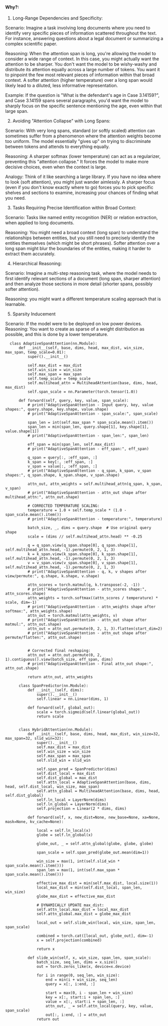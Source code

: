 #### Why?:

1. Long-Range Dependencies and Specificity:

Scenario: Imagine a task involving long documents where you need to identify very specific pieces of information scattered throughout the text. For instance, answering questions about a legal document or summarizing a complex scientific paper.

Reasoning: When the attention span is long, you're allowing the model to consider a wide range of context. In this case, you might actually want the attention to be sharper. You don't want the model to be wishy-washy and distribute its attention equally across a large number of tokens. You want it to pinpoint the few most relevant pieces of information within that broad context. A softer attention (higher temperature) over a long span would likely lead to a diluted, less informative representation.

Example: If the question is "What is the defendant's age in Case 3.14159?", and Case 3.14159 spans several paragraphs, you'd want the model to sharply focus on the specific sentence mentioning the age, even within that large span.

2. Avoiding "Attention Collapse" with Long Spans:

Scenario: With very long spans, standard (or softly scaled) attention can sometimes suffer from a phenomenon where the attention weights become too uniform. The model essentially "gives up" on trying to discriminate between tokens and attends to everything equally.

Reasoning: A sharper softmax (lower temperature) can act as a regularizer, preventing this "attention collapse." It forces the model to make more decisive choices, even when the context is large.

Analogy: Think of it like searching a large library. If you have no idea where to look (soft attention), you might just wander aimlessly. A sharper focus (even if you don't know exactly where to go) forces you to pick specific shelves and sections to examine, increasing your chances of finding what you need.

3. Tasks Requiring Precise Identification within Broad Context:
   
Scenario: Tasks like named entity recognition (NER) or relation extraction, when applied to long documents.

Reasoning: You might need a broad context (long span) to understand the relationships between entities, but you still need to precisely identify the entities themselves (which might be short phrases). Softer attention over a long span might blur the boundaries of the entities, making it harder to extract them accurately.

4. Hierarchical Reasoning:
   
Scenario: Imagine a multi-step reasoning task, where the model needs to first identify relevant sections of a document (long span, sharper attention) and then analyze those sections in more detail (shorter spans, possibly softer attention).

Reasoning: you might want a different temperature scaling approach that is learnable.

5. Sparsity Inducement
   
Scenario: If the model were to be deployed on low power devices.
Reasoning: You want to create as sparse of a weight distribution as possible, and this is done by a lower temperature.




      class AdaptiveSpanAttention(nn.Module):
          def __init__(self, base, dims, head, max_dist, win_size, max_span, temp_scale=0.01):
              super().__init__()
      
              self.max_dist = max_dist
              self.win_size = win_size
              self.max_span = max_span
              self.temp_scale = temp_scale
              self.multihead_attn = MultiheadAttention(base, dims, head, max_dist)
              self.span_scale = nn.Parameter(torch.tensor(1.0))
      
          def forward(self, query, key, value, span_scale):
              # print("AdaptiveSpanAttention - Input query, key, value shapes:", query.shape, key.shape, value.shape)
              # print("AdaptiveSpanAttention - span_scale:", span_scale)
      
              span_len = int(self.max_span * span_scale.mean().item())
              span_len = min(span_len, query.shape[1], key.shape[1], value.shape[1])
              # print("AdaptiveSpanAttention - span_len:", span_len)
      
              eff_span = min(span_len, self.max_dist)
              # print("AdaptiveSpanAttention - eff_span:", eff_span)
      
              q_span = query[:, :eff_span, :]
              k_span = key[:, :eff_span, :]
              v_span = value[:, :eff_span, :]
              # print("AdaptiveSpanAttention - q_span, k_span, v_span shapes:", q_span.shape, k_span.shape, v_span.shape)
      
              attn_out, attn_weights = self.multihead_attn(q_span, k_span, v_span)
              # print("AdaptiveSpanAttention - attn_out shape after multihead_attn:", attn_out.shape)
      
              # CORRECTED TEMPERATURE SCALING:
              temperature = 1.0 + self.temp_scale * (1.0 - span_scale.mean().item())
              # print("AdaptiveSpanAttention - temperature:", temperature)
      
              batch_size, _, dims = query.shape  # Use original query shape
              scale = (dims // self.multihead_attn.head) ** -0.25
      
              q = q_span.view(q_span.shape[0], q_span.shape[1], self.multihead_attn.head, -1).permute(0, 2, 1, 3)
              k = k_span.view(k_span.shape[0], k_span.shape[1], self.multihead_attn.head, -1).permute(0, 2, 1, 3)
              v = v_span.view(v_span.shape[0], v_span.shape[1], self.multihead_attn.head, -1).permute(0, 2, 1, 3)
              # print("AdaptiveSpanAttention - q, k, v shapes after view/permute:", q.shape, k.shape, v.shape)
      
              attn_scores = torch.matmul(q, k.transpose(-2, -1))
              # print("AdaptiveSpanAttention - attn_scores shape:", attn_scores.shape)
              attn_weights = torch.softmax((attn_scores / temperature) * scale, dim=-1)
              # print("AdaptiveSpanAttention - attn_weights shape after softmax:", attn_weights.shape)
              attn_out = torch.matmul(attn_weights, v)
              # print("AdaptiveSpanAttention - attn_out shape after matmul:", attn_out.shape)
              attn_out = attn_out.permute(0, 2, 1, 3).flatten(start_dim=2)
              # print("AdaptiveSpanAttention - attn_out shape after permute/flatten:", attn_out.shape)
      
      
              # Corrected final reshaping:
              attn_out = attn_out.permute(0, 2, 1).contiguous().view(batch_size, eff_span, dims)
              # print("AdaptiveSpanAttention - Final attn_out shape:", attn_out.shape)
      
              return attn_out, attn_weights
          
          class SpanPredictor(nn.Module):
              def __init__(self, dims):
                  super().__init__()
                  self.linear = nn.Linear(dims, 1)
          
              def forward(self, global_out):
                  scale = torch.sigmoid(self.linear(global_out))
                  return scale
          
          
          class HybridAttention(nn.Module):
              def __init__(self, base, dims, head, max_dist, win_size=32, max_span=32, slid_win=32):
                  super().__init__()
                  self.max_dist = max_dist
                  self.win_size = win_size
                  self.max_span = max_span
                  self.slid_win = slid_win
          
                  self.span_pred = SpanPredictor(dims)
                  self.dist_local = max_dist
                  self.dist_global = max_dist
                  self.attn_local = AdaptiveSpanAttention(base, dims, head, self.dist_local, win_size, max_span)
                  self.attn_global = MultiheadAttention(base, dims, head, self.dist_global)
                  self.ln_local = LayerNorm(dims)
                  self.ln_global = LayerNorm(dims)
                  self.projection = Linear(2 * dims, dims)
          
              def forward(self, x, new_dist=None, new_base=None, xa=None, mask=None, kv_cache=None):
          
                  local = self.ln_local(x)
                  globe = self.ln_global(x)
          
                  globe_out, _ = self.attn_global(globe, globe, globe)
          
                  span_scale = self.span_pred(globe_out.mean(dim=1))
          
                  win_size = max(1, int(self.slid_win * span_scale.mean().item()))
                  span_len = max(1, int(self.max_span * span_scale.mean().item()))
          
                  effective_max_dist = min(self.max_dist, local.size(1))
                  local_max_dist = min(self.dist_local, span_len, win_size)
                  globe_max_dist = effective_max_dist
          
                  # DYNAMICALLY UPDATE max_dist:
                  self.attn_local.max_dist = local_max_dist
                  self.attn_global.max_dist = globe_max_dist
          
                  local_out = self.slide_win(local, win_size, span_len, span_scale)
          
                  combined = torch.cat([local_out, globe_out], dim=-1)  
                  x = self.projection(combined)
          
                  return x
          
              def slide_win(self, x, win_size, span_len, span_scale):
                  batch_size, seq_len, dims = x.size()
                  out = torch.zeros_like(x, device=x.device)  
          
                  for i in range(0, seq_len, win_size):
                      end = min(i + win_size, seq_len)
                      query = x[:, i:end, :]
          
                      start = max(0, i - span_len + win_size) 
                      key = x[:, start:i + span_len, :]
                      value = x[:, start:i + span_len, :]
                      attn_out, _ = self.attn_local(query, key, value, span_scale)
                      out[:, i:end, :] = attn_out 
                  return out
